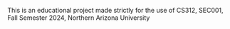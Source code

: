 This is an educational project made strictly for the use of CS312, SEC001, Fall Semester 2024, Northern Arizona University
